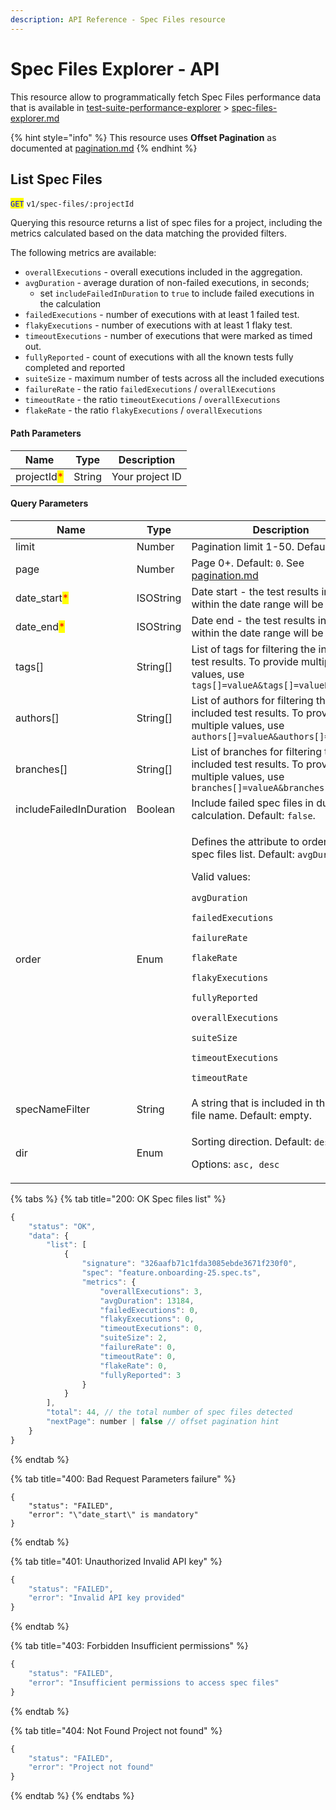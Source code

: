 ```yaml
---
description: API Reference - Spec Files resource
---
```


# Spec Files Explorer - API

This resource allow to programmatically fetch Spec Files performance data that is available in [test-suite-performance-explorer](../../../dashboard/test-suite-performance-explorer/ "mention") > [spec-files-explorer.md](../../../dashboard/test-suite-performance-explorer/spec-files-explorer.md "mention")

{% hint style="info" %}
This resource uses **Offset Pagination** as documented at [pagination.md](../pagination.md "mention")
{% endhint %}

## List Spec Files

<mark style="color:blue;">`GET`</mark> `v1/spec-files/:projectId`

Querying this resource returns a list of spec files for a project, including the metrics calculated based on the data matching the provided filters.

The following metrics are available:

* `overallExecutions` - overall executions included in the aggregation.
* `avgDuration` - average duration of non-failed executions, in seconds;&#x20;
  * set `includeFailedInDuration` to `true` to include failed executions in the calculation
* `failedExecutions` - number of executions with at least 1 failed test.
* `flakyExecutions` - number of executions with at least 1 flaky test.
* `timeoutExecutions` - number of executions that were marked as timed out.
* `fullyReported` - count of executions with all the known tests fully completed and reported
* `suiteSize` - maximum number of tests across all the included executions
* `failureRate` - the ratio `failedExecutions` / `overallExecutions`
* `timeoutRate` - the ratio  `timeoutExecutions` / `overallExecutions`
* `flakeRate` - the ratio `flakyExecutions` / `overallExecutions`

#### Path Parameters

| Name                                        | Type   | Description     |
| ------------------------------------------- | ------ | --------------- |
| projectId<mark style="color:red;">\*</mark> | String | Your project ID |

#### Query Parameters

| Name                                          | Type      | Description                                                                                                                                                                                                                                                                                                                                                                                                                                                      |
| --------------------------------------------- | --------- | ---------------------------------------------------------------------------------------------------------------------------------------------------------------------------------------------------------------------------------------------------------------------------------------------------------------------------------------------------------------------------------------------------------------------------------------------------------------- |
| limit                                         | Number    | Pagination limit 1-50. Default: `50`                                                                                                                                                                                                                                                                                                                                                                                                                             |
| page                                          | Number    | Page 0+. Default: `0`. See [pagination.md](../pagination.md "mention")                                                                                                                                                                                                                                                                                                                                                                                           |
| date\_start<mark style="color:red;">\*</mark> | ISOString | Date start - the test results included within the date range will be included.                                                                                                                                                                                                                                                                                                                                                                                   |
| date\_end<mark style="color:red;">\*</mark>   | ISOString | Date end - the test results included within the date range will be included.                                                                                                                                                                                                                                                                                                                                                                                     |
| tags\[]                                       | String\[] | List of tags for filtering the included test results. To provide multiple values, use `tags[]=valueA&tags[]=valueB`                                                                                                                                                                                                                                                                                                                                              |
| authors\[]                                    | String\[] | List of authors for filtering the included test results. To provide multiple values, use `authors[]=valueA&authors[]=valueB`                                                                                                                                                                                                                                                                                                                                     |
| branches\[]                                   | String\[] | List of branches for filtering the included test results. To provide multiple values, use `branches[]=valueA&branches[]=valueB`                                                                                                                                                                                                                                                                                                                                  |
| includeFailedInDuration                       | Boolean   | Include failed spec files in duration calculation. Default: `false`.                                                                                                                                                                                                                                                                                                                                                                                             |
| order                                         | Enum      | <p>Defines the attribute to order the spec files list. Default: <code>avgDuration</code>. <br></p><p>Valid values: </p><p><code>avgDuration</code></p><p><code>failedExecutions</code></p><p><code>failureRate</code></p><p><code>flakeRate</code></p><p><code>flakyExecutions</code></p><p><code>fullyReported</code></p><p><code>overallExecutions</code></p><p><code>suiteSize</code></p><p><code>timeoutExecutions</code></p><p><code>timeoutRate</code></p> |
| specNameFilter                                | String    | A string that is included in the spec file name. Default: empty.                                                                                                                                                                                                                                                                                                                                                                                                 |
| dir                                           | Enum      | <p>Sorting direction. Default: <code>desc</code>.<br></p><p>Options: <code>asc, desc</code></p>                                                                                                                                                                                                                                                                                                                                                                  |



{% tabs %}
{% tab title="200: OK Spec files list" %}
```javascript
{
    "status": "OK",
    "data": {
        "list": [
            {
                "signature": "326aafb71c1fda3085ebde3671f230f0",
                "spec": "feature.onboarding-25.spec.ts",
                "metrics": {
                    "overallExecutions": 3,
                    "avgDuration": 13184,
                    "failedExecutions": 0,
                    "flakyExecutions": 0,
                    "timeoutExecutions": 0,
                    "suiteSize": 2,
                    "failureRate": 0,
                    "timeoutRate": 0,
                    "flakeRate": 0,
                    "fullyReported": 3
                }
            }
        ],
        "total": 44, // the total number of spec files detected
        "nextPage": number | false // offset pagination hint
    }
}
```
{% endtab %}

{% tab title="400: Bad Request Parameters failure" %}
```
{
    "status": "FAILED",
    "error": "\"date_start\" is mandatory"
}
```
{% endtab %}

{% tab title="401: Unauthorized Invalid API key" %}
```javascript
{
    "status": "FAILED",
    "error": "Invalid API key provided"
}
```
{% endtab %}

{% tab title="403: Forbidden Insufficient permissions" %}
```javascript
{
    "status": "FAILED",
    "error": "Insufficient permissions to access spec files"
}
```
{% endtab %}

{% tab title="404: Not Found Project not found" %}
```javascript
{
    "status": "FAILED",
    "error": "Project not found"
}
```
{% endtab %}
{% endtabs %}

